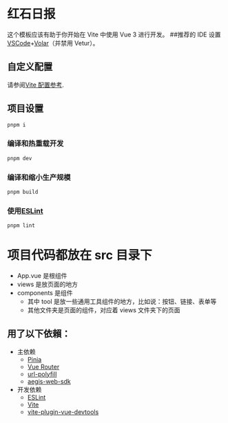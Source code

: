 # 红石日报

这个模板应该有助于你开始在 Vite 中使用 Vue 3 进行开发。 ##推荐的 IDE 设置
[VSCode](https://code.visualstudio.com/)+[Volar](https://marketplace.visualstudio.com/items?itemName=Vue.volar)（并禁用 Vetur）。

## 自定义配置

请参阅[Vite 配置参考](https://vitejs.dev/config/). 

## 项目设置

```sh
pnpm i
```

### 编译和热重载开发

```sh
pnpm dev
```

### 编译和缩小生产规模

```sh
pnpm build
```

### 使用[ESLint](https://eslint.org/)

```sh
pnpm lint
```

# 项目代码都放在 src 目录下

- App.vue 是根组件
- views 是放页面的地方
- components 是组件
  - 其中 tool 是放一些通用工具组件的地方，比如说：按钮、链接、表单等
  - 其他文件夹是页面的组件，对应着 views 文件夹下的页面

## 用了以下依賴：

- 主依赖
  - [Pinia](https://pinia.vuejs.org/)
  - [Vue Router](https://router.vuejs.org/)
  - [url-polyfill](https://github.com/lifaon74/url-polyfill)
  - [aegis-web-sdk](https://cloud.tencent.com/document/product/1464)
- 开发依赖
  - [ESLint](https://eslint.org/)
  - [Vite](https://vitejs.dev/)
  - [vite-plugin-vue-devtools](https://devtools-next.vuejs.org/)
